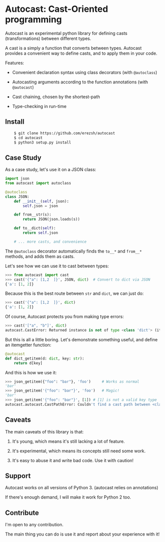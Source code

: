# Autocast: Cast-Oriented programming

Autocast is an experimental python library for defining casts (transformations) between different types.

A cast is a simply a function that converts between types. Autocast provides a convenient way to define casts, and to apply them in your code.

Features:

* Convenient declaration syntax using class decorators (with `@autoclass`)

* Autocasting arguments according to the function annotations (with `@autocast`)

* Cast chaining, chosen by the shortest-path

* Type-checking in run-time

## Install

```bash
    $ git clone https://github.com/erezsh/autocast
    $ cd autocast
    $ python3 setup.py install
```

## Case Study

As a case study, let's use it on a JSON class:

```python
import json
from autocast import autoclass

@autoclass
class JSON:
    def __init__(self, json):
        self.json = json

    def from__str(s):
        return JSON(json.loads(s))

    def to__dict(self):
        return self.json

    # ... more casts, and convenience 

```

The `@autoclass` decorator automatically finds the `to__*` and `from__*` methods, and adds them as casts.

Let's see how we can use it to cast between types:

```python
>>> from autocast import cast
>>> cast('{"a": [1,2  ]}', JSON, dict)  # Convert to dict via JSON
{'a': [1, 2]}
```

Because this is the best route between `str` and `dict`, we can just do:
```python
>>> cast('{"a": [1,2  ]}', dict)
{'a': [1, 2]}
```

Of course, Autocast protects you from making type errors:

```python
>>> cast('["a", "b"]', dict)
autocast.CastError: Returned instance is not of type <class 'dict'> (it's <class 'list'>)
```

But this is all a little boring. Let's demonstrate something useful, and define an itemgetter function:

```python
@autocast
def dict_getitem(d: dict, key: str):
    return d[key]
```

And this is how we use it:

```python
>>> json_getitem({"foo": "bar"}, 'foo')     # Works as normal
'bar'
>>> json_getitem('{"foo": "bar"}', 'foo')   # Magic!
'bar'
>>> json_getitem('{"foo": "bar"}', [1]) # [1] is not a valid key type
autocast.autocast.CastPathError: Couldn't find a cast path between <class 'list'> and <class 'str'>
```

## Caveats

The main caveats of this library is that:

1. It's young, which means it's still lacking a lot of feature.

2. It's experimental, which means its concepts still need some work.

3. It's easy to abuse it and write bad code. Use it with caution!

## Support

Autocast works on all versions of Python 3. (autocast relies on annotations)

If there's enough demand, I will make it work for Python 2 too.

## Contribute

I'm open to any contribution.

The main thing you can do is use it and report about your experience with it!

